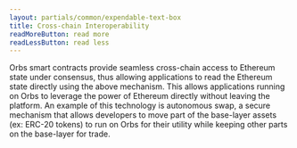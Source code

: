 ```yaml
---
layout: partials/common/expendable-text-box
title: Cross-chain Interoperability
readMoreButton: read more
readLessButton: read less
---
```


Orbs smart contracts provide seamless cross-chain access to Ethereum state under consensus, thus allowing applications to read the Ethereum state directly using the above mechanism. This allows applications running on Orbs to leverage the power of Ethereum directly without leaving the platform. An example of this technology is autonomous swap, a secure mechanism that allows developers to move part of the base-layer assets (ex: ERC-20 tokens) to run on Orbs for their utility while keeping other parts on the base-layer for trade.
